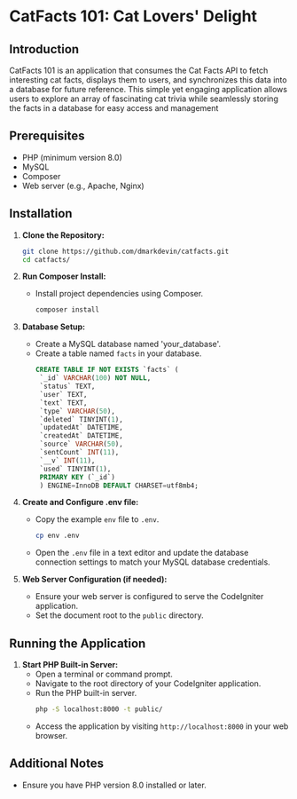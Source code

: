 # CatFacts 101: Cat Lovers' Delight

## Introduction
CatFacts 101 is an application that consumes the Cat Facts API to fetch interesting cat facts, displays them to users, and synchronizes this data into a database for future reference. This simple yet engaging application allows users to explore an array of fascinating cat trivia while seamlessly storing the facts in a database for easy access and management

## Prerequisites
- PHP (minimum version 8.0)
- MySQL
- Composer
- Web server (e.g., Apache, Nginx)

## Installation

1. **Clone the Repository:**
   ```bash
   git clone https://github.com/dmarkdevin/catfacts.git
   cd catfacts/
   ```

2. **Run Composer Install:**
   - Install project dependencies using Composer.
     ```bash
     composer install
     ```

3. **Database Setup:**
   - Create a MySQL database named 'your_database'.
   - Create a table named `facts` in your database.
     ```sql
     CREATE TABLE IF NOT EXISTS `facts` (
      `_id` VARCHAR(100) NOT NULL,
      `status` TEXT,
      `user` TEXT,
      `text` TEXT,
      `type` VARCHAR(50),
      `deleted` TINYINT(1),
      `updatedAt` DATETIME,
      `createdAt` DATETIME,
      `source` VARCHAR(50),
      `sentCount` INT(11),
      `__v` INT(11),
      `used` TINYINT(1),
      PRIMARY KEY (`_id`)
      ) ENGINE=InnoDB DEFAULT CHARSET=utf8mb4;
     ```

4. **Create and Configure .env file:**
   - Copy the example `env` file to `.env`.
     ```bash
     cp env .env
     ```
   - Open the `.env` file in a text editor and update the database connection settings to match your MySQL database credentials.

5. **Web Server Configuration (if needed):**
   - Ensure your web server is configured to serve the CodeIgniter application.
   - Set the document root to the `public` directory.

## Running the Application

1. **Start PHP Built-in Server:**
   - Open a terminal or command prompt.
   - Navigate to the root directory of your CodeIgniter application.
   - Run the PHP built-in server.
     ```bash
     php -S localhost:8000 -t public/
     ```
   - Access the application by visiting `http://localhost:8000` in your web browser.

## Additional Notes
- Ensure you have PHP version 8.0 installed or later.